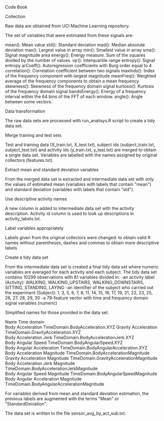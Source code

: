 Code Book


Collection

Raw data are obtained from UCI Machine Learning repository. 

The set of variables that were estimated from these signals are:
  
mean(): Mean value
std(): Standard deviation
mad(): Median absolute deviation
max(): Largest value in array
min(): Smallest value in array
sma(): Signal magnitude area
energy(): Energy measure. Sum of the squares divided by the number of values.
iqr(): Interquartile range
entropy(): Signal entropy
arCoeff(): Autoregression coefficients with Burg order equal to 4
correlation(): Correlation coefficient between two signals
maxInds(): Index of the frequency component with largest magnitude
meanFreq(): Weighted average of the frequency components to obtain a mean frequency
skewness(): Skewness of the frequency domain signal
kurtosis(): Kurtosis of the frequency domain signal
bandsEnergy(): Energy of a frequency interval within the 64 bins of the FFT of each window.
angle(): Angle between some vectors.


Data transformation

The raw data sets are processed with run_analisys.R script to create a tidy data set.

Merge training and test sets

Test and training data (X_train.txt, X_test.txt), subject ids (subject_train.txt, subject_test.txt) and activity ids (y_train.txt, y_test.txt) are merged to obtain a single data set. Variables are labelled with the names assigned by original collectors (features.txt).

Extract mean and standard deviation variables

From the merged data set is extracted and intermediate data set with only the values of estimated mean (variables with labels that contain "mean") and standard deviation (variables with labels that contain "std").

Use descriptive activity names

A new column is added to intermediate data set with the activity description. Activity id column is used to look up descriptions in activity_labels.txt.

Label variables appropriately

Labels given from the original collectors were changed: to obtain valid R names without parentheses, dashes and commas to obtain more descriptive labels

Create a tidy data set

From the intermediate data set is created a final tidy data set where numeric variables are averaged for each activity and each subject.
The tidy data set contains 10299 observations with 81 variables divided in:
          -an activity label (Activity): WALKING, WALKING_UPSTAIRS, WALKING_DOWNSTAIRS, SITTING, STANDING, LAYING
          -an identifier of the subject who carried out the experiment (Subject): 1, 3, 5, 6, 7, 8, 11, 14, 15, 16, 17, 19, 21, 22, 23, 25, 26, 27, 28, 29, 30
          -a 79-feature vector with time and frequency domain signal variables (numeric)

Simplified names for those provided in the data set.

Name                                      Time domain	
Body Acceleration	                        TimeDomain.BodyAcceleration.XYZ	
Gravity Acceleration	                    TimeDomain.GravityAcceleration.XYZ	
Body Acceleration Jerk	                  TimeDomain.BodyAccelerationJerk.XYZ	
Body Angular Speed	                      TimeDomain.BodyAngularSpeed.XYZ	
Body Angular Acceleration	                TimeDomain.BodyAngularAcceleration.XYZ	
Body Acceleration Magnitude	              TimeDomain.BodyAccelerationMagnitude	
Gravity Acceleration Magnitude	          TimeDomain.GravityAccelerationMagnitude	
Body Acceleration Jerk Magnitude	        TimeDomain.BodyAccelerationJerkMagnitude	
Body Angular Speed Magnitude	            TimeDomain.BodyAngularSpeedMagnitude	
Body Angular Acceleration Magnitude	      TimeDomain.BodyAngularAccelerationMagnitude

For variables derived from mean and standard deviation estimation, the previous labels are augmented with the terms "Mean" or "StandardDeviation".

The data set is written to the file sensor_avg_by_act_sub.txt.
